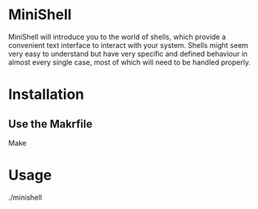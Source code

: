 <h1 > MiniShell</h1>
MiniShell will introduce you to the world of shells, which provide a convenient text interface to interact with your system. Shells might seem very easy to understand but have very specific and defined behaviour in almost every single case, most of which will need to be handled properly.

<h1> Installation </h1>
<h2>Use the Makrfile</h2>
<p>Make</p>
<h1> Usage</h1>
<p> ./minishell </p>
